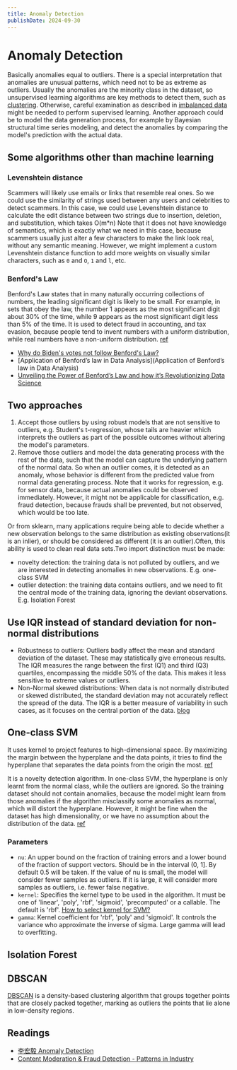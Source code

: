 ```yaml
---
title: Anomaly Detection
publishDate: 2024-09-30
---
```


# Anomaly Detection

Basically anomalies equal to outliers. There is a special interpretation that anomalies are unusual patterns, which need not to be as extreme as outliers. Usually the anomalies are the minority class in the dataset, so unsupervised learning algorithms are key methods to detect them, such as [clustering](clustering.md). Otherwise, careful examination as described in [imbalanced data](imbalanced-data.md) might be needed to perform supervised learning. Another approach could be to model the data generation process, for example by Bayesian structural time series modeling, and detect the anomalies by comparing the model's prediction with the actual data.

## Some algorithms other than machine learning

### Levenshtein distance

Scammers will likely use emails or links that resemble real ones. So we could use the similarity of strings used between any users and celebrities to detect scammers. In this case, we could use Levenshtein distance to calculate the edit distance between two strings due to insertion, deletion, and substitution, which takes O(m\*n) Note that it does not have knowledge of semantics, which is exactly what we need in this case, because scammers usually just alter a few characters to make the link look real, without any semantic meaning. However, we might implement a custom Levenshtein distance function to add more weights on visually similar characters, such as `0` and `O`, `1` and `l`, etc.

### Benford's Law

Benford's Law states that in many naturally occurring collections of numbers, the leading significant digit is likely to be small. For example, in sets that obey the law, the number 1 appears as the most significant digit about 30% of the time, while 9 appears as the most significant digit less than 5% of the time. It is used to detect fraud in accounting, and tax evasion, because people tend to invent numbers with a uniform distribution, while real numbers have a non-uniform distribution. [ref](https://en.wikipedia.org/wiki/Benford%27s_law)

- [Why do Biden's votes not follow Benford's Law?](https://www.youtube.com/watch?v=etx0k1nLn78)
- [Application of Benford’s law in Data Analysis](Application of Benford’s law in Data Analysis)
- [Unveiling the Power of Benford’s Law and how it’s Revolutionizing Data Science](https://medium.com/ds3ucsd/benfords-law-and-its-many-applications-in-data-science-875bac4d562c)

## Two approaches

1. Accept those outliers by using robust models that are not sensitive to outliers, e.g. Student's t-regression, whose tails are heavier which interprets the outliers as part of the possible outcomes without altering the model's parameters.
2. Remove those outliers and model the data generating process with the rest of the data, such that the model can capture the underlying pattern of the normal data. So when an outlier comes, it is detected as an anomaly, whose behavior is different from the predicted value from normal data generating process. Note that it works for regression, e.g. for sensor data, because actual anomalies could be observed immediately. However, it might not be applicable for classification, e.g. fraud detection, because frauds shall be prevented, but not observed, which would be too late.

Or from sklearn, many applications require being able to decide whether a new observation belongs to the same distribution as existing observations(it is an inlier), or should be considered as different (it is an outlier).Often, this ability is used to clean real data sets.Two import distinction must be made:

- novelty detection: the training data is not polluted by outliers, and we are interested in detecting anomalies in new observations. E.g. one-class SVM
- outlier detection: the training data contains outliers, and we need to fit the central mode of the training data, ignoring the deviant observations. E.g. Isolation Forest

## Use IQR instead of standard deviation for non-normal distributions

- Robustness to outliers: Outliers badly affect the mean and standard deviation of the dataset. These may statistically give erroneous results. The IQR measures the range between the first (Q1) and third (Q3) quartiles, encompassing the middle 50% of the data. This makes it less sensitive to extreme values or outliers.
- Non-Normal skewed distributions: When data is not normally distributed or skewed distributed, the standard deviation may not accurately reflect the spread of the data. The IQR is a better measure of variability in such cases, as it focuses on the central portion of the data. [blog](https://tidsskriftet.no/en/2020/06/medisin-og-tall/mean-and-standard-deviation-or-median-and-quartiles)

## One-class SVM

It uses kernel to project features to high-dimensional space. By maximizing the margin between the hyperplane and the data points, it tries to find the hyperplane that separates the data points from the origin the most. [ref](https://cyeninesky3.medium.com/oneclass-svm-%E7%95%B0%E5%B8%B8%E6%AA%A2%E6%B8%AC%E4%BB%BB%E5%8B%99-anomaly-detection-%E7%9A%84%E7%AE%97%E6%B3%95%E7%90%86%E8%A7%A3%E8%88%87%E5%AF%A6%E8%B8%90-cf5f0bbb01c0)

It is a novelty detection algorithm. In one-class SVM, the hyperplane is only learnt from the normal class, while the outliers are ignored. So the training dataset should not contain anomalies, because the model might learn from those anomalies if the algorithm misclassify some anomalies as normal, which will distort the hyperplane. However, it might be fine when the dataset has high dimensionality, or we have no assumption about the distribution of the data. [ref](https://www.cnblogs.com/wj-1314/p/10701708.html)

### Parameters

- `nu`: An upper bound on the fraction of training errors and a lower bound of the fraction of support vectors. Should be in the interval (0, 1]. By default 0.5 will be taken. If the value of nu is small, the model will consider fewer samples as outliers. If it is large, it will consider more samples as outliers, i.e. fewer false negative.
- `kernel`: Specifies the kernel type to be used in the algorithm. It must be one of 'linear', 'poly', 'rbf', 'sigmoid', 'precomputed' or a callable. The default is 'rbf'. [How to select kernel for SVM?](https://stats.stackexchange.com/questions/18030/how-to-select-kernel-for-svm?rq=1)
- `gamma`: Kernel coefficient for 'rbf', 'poly' and 'sigmoid'. It controls the variance who approximate the inverse of sigma. Large gamma will lead to overfitting.

## Isolation Forest

## DBSCAN

[DBSCAN](clustering.md#dbscan) is a density-based clustering algorithm that groups together points that are closely packed together, marking as outliers the points that lie alone in low-density regions.

## Readings

- [李宏毅 Anomaly Detection](https://hackmd.io/@shaoeChen/SJkSrunVL)
- [Content Moderation & Fraud Detection - Patterns in Industry](https://eugeneyan.com/writing/content-moderation/)

